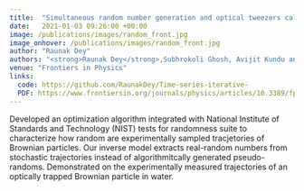 ```yaml
---
title:  "Simultaneous random number generation and optical tweezers calibration employing a learning algorithm based on the Brownian dynamics of a trapped colloidal particle"
date:   2021-01-03 09:26:00 +00:00
image: /publications/images/random_front.jpg
image_onhover: /publications/images/random_front.jpg
author: "Raunak Dey"
authors: "<strong>Raunak Dey</strong>,Subhrokoli Ghosh, Avijit Kundu and Ayan Banerjee. "
venue: "Frontiers in Physics"
links:
  code: https://github.com/RaunakDey/Time-series-iterative-
  PDF: https://www.frontiersin.org/journals/physics/articles/10.3389/fphy.2020.576948/pdf?isPublishedV2=false
---
```

Developed an optimization algorithm integrated with National Institute of Standards and Technology (NIST) tests for randomness suite to characterize how random are experimentally sampled tracjetories of Brownian particles. Our inverse model extracts real-random numbers from stochastic trajectories instead of algorithmitcally generated pseudo-randoms. Demonstrated on the experimentally measured trajectories of an optically trapped Brownian particle in water.
